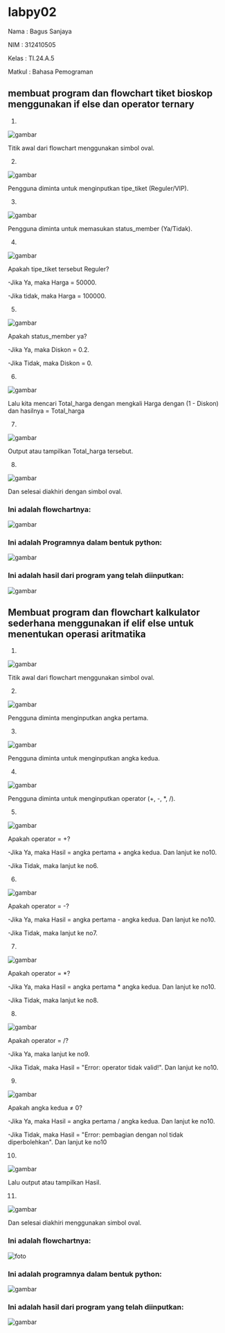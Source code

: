 # labpy02
Nama    : Bagus Sanjaya

NIM     : 312410505

Kelas   : TI.24.A.5

Matkul  : Bahasa Pemograman

## membuat program dan flowchart tiket bioskop menggunakan if else dan operator ternary

1.
![gambar](flowchart/fw2.png)

Titik awal dari flowchart menggunakan simbol oval.

2.
![gambar](flowchart/fw3.png)

Pengguna diminta untuk menginputkan tipe_tiket (Reguler/VIP).

3.
![gambar](flowchart/fw4.png)

Pengguna diminta untuk memasukan status_member (Ya/Tidak).

4.
![gambar](flowchart/fw5.png)

Apakah tipe_tiket tersebut Reguler?

-Jika Ya, maka Harga = 50000.

-Jika tidak, maka Harga = 100000.

5.
![gambar](flowchart/fw6.png)

Apakah status_member ya?

-Jika Ya, maka Diskon = 0.2.

-Jika Tidak, maka Diskon = 0.

6.
![gambar](flowchart/fw7.png)

Lalu kita mencari Total_harga dengan mengkali Harga dengan (1 - Diskon) dan hasilnya = Total_harga

7.
![gambar](flowchart/fw8.png)

Output atau tampilkan Total_harga tersebut.

8.
![gambar](flowchart/fw9.png)

Dan selesai diakhiri dengan simbol oval.

### Ini adalah flowchartnya:

![gambar](flowchart/fw1.png)

### Ini adalah Programnya dalam bentuk python:

![gambar](flowchart/tiket1.png)

### Ini adalah hasil dari program yang telah diinputkan:

![gambar](flowchart/tiket2.png)

## Membuat program dan flowchart kalkulator sederhana menggunakan if elif else untuk menentukan operasi aritmatika

1.
![gambar](flowchart/fc2.png)

Titik awal dari flowchart menggunakan simbol oval.

2.
![gambar](flowchart/fc3.png)

Pengguna diminta menginputkan angka pertama.

3.
![gambar](flowchart/fc4.png)

Pengguna diminta untuk menginputkan angka kedua.

4.
![gambar](flowchart/fc5.png)

Pengguna diminta untuk menginputkan operator (+, -, *, /).

5.
![gambar](flowchart/fc6.png)

Apakah operator = +?

-Jika Ya, maka Hasil = angka pertama + angka kedua. Dan lanjut ke no10.

-Jika Tidak, maka lanjut ke no6.

6.
![gambar](flowchart/fc7.png)

Apakah operator = -?

-Jika Ya, maka Hasil = angka pertama - angka kedua. Dan lanjut ke no10.

-Jika Tidak, maka lanjut ke no7.

7.
![gambar](flowchart/fc8.png)

Apakah operator = *?

-Jika Ya, maka Hasil = angka pertama * angka kedua. Dan lanjut ke no10.

-Jika Tidak, maka lanjut ke no8.

8.
![gambar](flowchart/fc9.png)

Apakah operator = /?

-Jika Ya, maka lanjut ke no9.

-Jika Tidak, maka Hasil = "Error: operator tidak valid!". Dan lanjut ke no10.

9.
![gambar](flowchart/fc10.png)

Apakah angka kedua ≠ 0?

-Jika Ya, maka Hasil = angka pertama / angka kedua. Dan lanjut ke no10.

-Jika Tidak, maka Hasil = "Error: pembagian dengan nol tidak diperbolehkan". Dan lanjut ke no10

10.
![gambar](flowchart/fc11.png)

Lalu output atau tampilkan Hasil.

11.
![gambar](flowchart/fc12.png)

Dan selesai diakhiri menggunakan simbol oval.

### Ini adalah flowchartnya:

![foto](flowchart/fc1.png)

### Ini adalah programnya dalam bentuk python:

![gambar](flowchart/kl1.png)

### Ini adalah hasil dari program yang telah diinputkan:

![gambar](flowchart/kl2.png)

